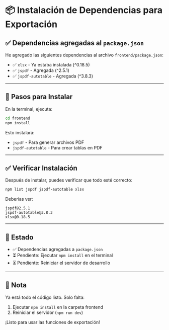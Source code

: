 # 📦 Instalación de Dependencias para Exportación

## ✅ Dependencias agregadas al `package.json`

He agregado las siguientes dependencias al archivo `frontend/package.json`:

- ✅ `xlsx` - Ya estaba instalada (^0.18.5)
- ✅ `jspdf` - Agregada (^2.5.1)
- ✅ `jspdf-autotable` - Agregada (^3.8.3)

---

## 🚀 Pasos para Instalar

En la terminal, ejecuta:

```bash
cd frontend
npm install
```

Esto instalará:
- `jspdf` - Para generar archivos PDF
- `jspdf-autotable` - Para crear tablas en PDF

---

## ✅ Verificar Instalación

Después de instalar, puedes verificar que todo esté correcto:

```bash
npm list jspdf jspdf-autotable xlsx
```

Deberías ver:
```
jspdf@2.5.1
jspdf-autotable@3.8.3
xlsx@0.18.5
```

---

## 🎯 Estado

- ✅ Dependencias agregadas a `package.json`
- ⏳ Pendiente: Ejecutar `npm install` en el terminal
- ⏳ Pendiente: Reiniciar el servidor de desarrollo

---

## 📝 Nota

Ya está todo el código listo. Solo falta:
1. Ejecutar `npm install` en la carpeta frontend
2. Reiniciar el servidor (`npm run dev`)

¡Listo para usar las funciones de exportación!


